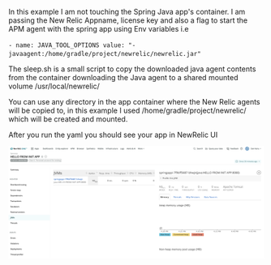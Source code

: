 In this example I am not touching the Spring Java app's container. I am passing the New Relic Appname, license key and also a flag to start the APM agent with the spring app 
using Env variables i.e 

`- name: JAVA_TOOL_OPTIONS
 value: "-javaagent:/home/gradle/project/newrelic/newrelic.jar"`

The sleep.sh is a small script to copy the downloaded java agent contents from the container downloading the Java agent to a shared mounted volume /usr/local/newrelic/

You can use any directory in the app container where the New Relic agents will be copied to, in this example I used /home/gradle/project/newrelic/ which will be created and mounted.

After you run the yaml you should see your app in NewRelic UI 

![Init App](https://github.com/Dkairu/k8s-APM-deployment-examples/blob/master/java-init-example/screenshots/image1.png)
